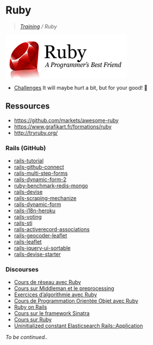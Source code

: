 # Ruby

>_[Training](https://gitlab.com/simplon-co/training) / Ruby_

![Ruby](ruby.png)

* [Challenges](https://gitlab.com/simplon-co/ruby-challenges) It will maybe hurt a bit, but for your good! :cactus:

## Ressources

* https://github.com/markets/awesome-ruby
* https://www.grafikart.fr/formations/ruby
* http://tryruby.org/

### Rails (GitHub)

* [rails-tutorial](https://gitlab.com/simplon-co/rails-tutorial)
* [rails-github-connect](https://gitlab.com/simplon-co/rails-github-connect)
* [rails-multi-step-forms](https://gitlab.com/simplon-co/rails-multi-step-forms)
* [rails-dynamic-form-2](https://gitlab.com/simplon-co/rails-dynamic-form-2)
* [ruby-benchmark-redis-mongo](https://gitlab.com/simplon-co/ruby-benchmark-redis-mongo)
* [rails-devise](https://gitlab.com/simplon-co/rails-devise)
* [rails-scraping-mechanize](https://gitlab.com/simplon-co/rails-scraping-mechanize)
* [rails-dynamic-form](https://gitlab.com/simplon-co/rails-dynamic-form)
* [rails-i18n-heroku](https://gitlab.com/simplon-co/rails-i18n-heroku)
* [rails-voting](https://gitlab.com/simplon-co/rails-voting)
* [rails-sti](https://gitlab.com/simplon-co/rails-sti)
* [rails-activerecord-associations](https://gitlab.com/simplon-co/rails-activerecord-associations)
* [rails-geocoder-leaflet](https://gitlab.com/simplon-co/rails-geocoder-leaflet)
* [rails-leaflet](https://gitlab.com/simplon-co/rails-leaflet)
* [rails-jquery-ui-sortable](https://gitlab.com/simplon-co/rails-jquery-ui-sortable)
* [rails-devise-starter](https://gitlab.com/simplon-co/rails-devise-starter)

### Discourses

* [Cours de réseau avec Ruby](http://discourse.simplon.co/t/cours-de-reseau-avec-ruby/77)
* [Cours sur Middleman et le preprocessing](http://discourse.simplon.co/t/cours-sur-middleman-et-le-preprocessing/80)
* [Exercices d’algorithmie avec Ruby](http://discourse.simplon.co/t/exercices-dalgorithmie-avec-ruby/81)
* [Cours de Programmation Orientée Objet avec Ruby](http://discourse.simplon.co/t/cours-de-programmation-orientee-objet-avec-ruby/79)
* [Ruby on Rails](http://discourse.simplon.co/t/ruby-on-rails/92)
* [Cours sur le framework Sinatra](http://discourse.simplon.co/t/cours-sur-le-framework-sinatra/85)
* [Cours sur Ruby](http://discourse.simplon.co/t/cours-sur-ruby/72)
* [Uninitialized constant Elasticsearch Rails::Application](http://discourse.simplon.co/t/uninitialized-constant-elasticsearch-rails-application/125)

_To be continued.._

